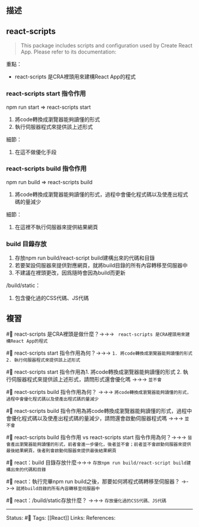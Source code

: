 
## 描述

## react-scripts
> This package includes scripts and configuration used by Create React App.
> Please refer to its documentation:


重點：
- react-scripts 是CRA裡頭用來建構React App的程式




### react-scripts start 指令作用
npm run start => react-scripts start
1. 將code轉換成瀏覽器能夠讀懂的形式
2. 執行伺服器程式來提供該上述形式

細節：
1. 在這不做優化手段


### react-scripts build 指令作用
npm run build => react-scripts build
1. 將code轉換成瀏覽器能夠讀懂的形式，過程中會優化程式碼以及使產出程式碼的量減少

  
細節：
1. 在這裡不執行伺服器來提供結果網頁

### build 目錄存放
1. 存放npm run build/react-script build建構出來的代碼和目錄
2. 若要架設伺服器來提供對應網頁，就將build目錄的所有內容轉移至伺服器中
3. 不建議在裡頭更改，因爲隨時會因為build而更新

  
/build/static：
1. 包含優化過的CSS代碼、JS代碼

## 複習

#🧠  react-scripts 是CRA裡頭是做什麼？->->-> ` react-scripts 是CRA裡頭用來建構React App的程式`
<!--SR:!2023-04-24,78,250-->

#🧠 react-scripts start 指令作用為何？->->-> `1. 將code轉換成瀏覽器能夠讀懂的形式 2. 執行伺服器程式來提供該上述形式`
<!--SR:!2023-08-27,153,250-->

#🧠 react-scripts start 指令作用為1. 將code轉換成瀏覽器能夠讀懂的形式 2. 執行伺服器程式來提供該上述形式，請問形式還會優化嗎 ->->-> `並不會`
<!--SR:!2023-04-21,75,250-->


#🧠  react-scripts build 指令作用為何？ ->->-> `將code轉換成瀏覽器能夠讀懂的形式，過程中會優化程式碼以及使產出程式碼的量減少`
<!--SR:!2023-04-20,74,250-->

#🧠 react-scripts build 指令作用為將code轉換成瀏覽器能夠讀懂的形式，過程中會優化程式碼以及使產出程式碼的量減少，請問還會啟動伺服器程式嗎 ->->-> `並不會`
<!--SR:!2023-04-30,80,250-->


#🧠 react-scripts build 指令作用 vs  react-scripts start 指令作用為何？->->-> `皆會產出瀏覽器能夠讀懂的形式，前者會進一步優化，後者並不會；前者並不會啟動伺服器來提供最後結果網頁，後者則會啟動伺服器來提供最後結果網頁`
<!--SR:!2023-10-03,176,250-->


#🧠  react：build 目錄存放什麼->->-> `存放npm run build/react-script build建構出來的代碼和目錄`
<!--SR:!2023-04-27,77,250-->

#🧠 react：執行完畢npm run build之後，那要如何將程式碼轉移至伺服器？ ->->-> `就將build目錄的所有內容轉移至伺服器中`
<!--SR:!2023-06-24,83,210-->

#🧠 react：/build/static存放什麼？ ->->-> `存放優化過的CSS代碼、JS代碼`
<!--SR:!2023-08-17,145,250-->




---
Status: #🌱 
Tags:
[[React]]
Links:
References: